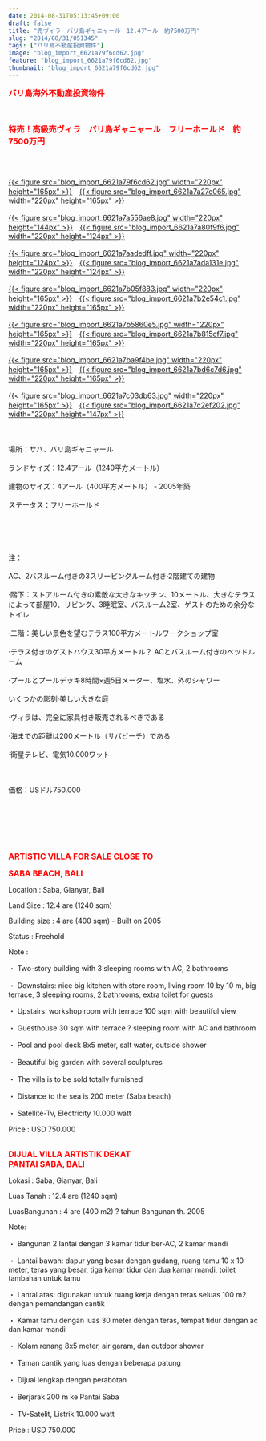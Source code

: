 ```yaml
---
date: 2014-08-31T05:13:45+09:00
draft: false
title: "売ヴィラ　バリ島ギャニャール　12.4アール　約7500万円"
slug: "2014/08/31/051345"
tags: ["バリ島不動産投資物件"]
image: "blog_import_6621a79f6cd62.jpg"
feature: "blog_import_6621a79f6cd62.jpg"
thumbnail: "blog_import_6621a79f6cd62.jpg"
---
```

<p><font color="#ff0000" size="3"><strong>バリ島海外不動産投資物件</strong></font></p><p><font color="#ff0000" size="3"><strong><br/></strong></font></p><p><font color="#ff0000" size="3"><strong>特売！高級売ヴィラ　バリ島ギャニャール　フリーホールド　約7500万円</strong></font></p><br/><p> <br/><a href="blog_import_6621a7a0bdca0.jpg">{{< figure src="blog_import_6621a79f6cd62.jpg" width="220px" height="165px" >}}</a>　<a href="blog_import_6621a7a3b55a9.jpg">{{< figure src="blog_import_6621a7a27c065.jpg" width="220px" height="165px" >}}</a><br/><br/><a href="blog_import_6621a7a68e44c.jpg">{{< figure src="blog_import_6621a7a556ae8.jpg" width="220px" height="144px" >}}</a>　<a href="blog_import_6621a7a9407c5.jpg">{{< figure src="blog_import_6621a7a80f9f6.jpg" width="220px" height="124px" >}}</a><br/><br/><a href="blog_import_6621a7ac56007.jpg">{{< figure src="blog_import_6621a7aadedff.jpg" width="220px" height="124px" >}}</a>　<a href="blog_import_6621a7af028b0.jpg">{{< figure src="blog_import_6621a7ada131e.jpg" width="220px" height="124px" >}}</a><br/><br/><a href="blog_import_6621a7b198d2c.jpg">{{< figure src="blog_import_6621a7b05f883.jpg" width="220px" height="165px" >}}</a>　<a href="blog_import_6621a7b435685.jpg">{{< figure src="blog_import_6621a7b2e54c1.jpg" width="220px" height="165px" >}}</a><br/><br/><a href="blog_import_6621a7b6c10aa.jpg">{{< figure src="blog_import_6621a7b5860e5.jpg" width="220px" height="165px" >}}</a>　<a href="blog_import_6621a7b9499ff.jpg">{{< figure src="blog_import_6621a7b815cf7.jpg" width="220px" height="165px" >}}</a><br/><br/><a href="blog_import_6621a7bbda72b.jpg">{{< figure src="blog_import_6621a7ba9f4be.jpg" width="220px" height="165px" >}}</a>　<a href="blog_import_6621a7bea7c1c.jpg">{{< figure src="blog_import_6621a7bd6c7d6.jpg" width="220px" height="165px" >}}</a><br/><br/><a href="blog_import_6621a7c17782f.jpg">{{< figure src="blog_import_6621a7c03db63.jpg" width="220px" height="165px" >}}</a>　<a href="blog_import_6621a7c42f04a.jpg">{{< figure src="blog_import_6621a7c2ef202.jpg" width="220px" height="147px" >}}</a><br/><br/><br/><br/><span>場所：</span><span>サバ</span><span>、</span><span>バリ島ギャニャール</span> <br/><br/><span>ランドサイズ</span><span>：</span><span>12.4アール</span><span>（</span><span>1240</span><span>平方メートル</span><span>）</span> <br/><br/><span>建物の</span><span>サイズ：4アール</span><span>（</span><span>400</span><span>平方メートル</span><span>）</span><span> - </span><span>2005年</span><span>築</span> <br/><br/><span>ステータス：</span><span>フリーホールド</span> <br/><br/> <br/><br/> <br/><br/><span>注：</span> <br/><br/><span>AC、</span><span>2</span><span>バスルーム付きの</span><span>3</span><span>スリーピング</span><span>ルーム</span><span>付き</span><span>·2</span><span>階建ての建物</span> <br/><br/><span>·</span><span>階下</span><span>：</span><span>ストア</span><span>ルーム付きの</span><span>素敵な大きな</span><span>キッチン</span><span>、</span><span>10メートル</span><span>、</span><span>大きなテラス</span><span>によって</span><span>部屋</span><span>10</span><span>、リビング</span><span>、</span><span>3</span><span>睡眠</span><span>室、</span><span>バスルーム2室</span><span>、ゲストのための</span><span>余分な</span><span>トイレ</span> <br/><br/><span>·</span><span>二階</span><span>：</span><span>美しい景色</span><span>を望むテラス</span><span>100</span><span>平方メートル</span><span>ワークショップ</span><span>室</span> <br/><br/><span>·</span><span>テラス付きの</span><span>ゲストハウス</span><span>30</span><span>平方メートル</span><span>？</span> <span class="hps">ACと</span><span>バスルーム付きの</span><span>ベッドルーム</span> <br/><br/><span>·</span><span>プールと</span><span>プールデッキ</span><span>8時間×週5日</span><span>メーター、</span><span>塩水</span><span>、</span><span>外の</span><span>シャワー</span> <br/><br/><span>いくつかの</span><span>彫刻</span><span>·</span><span>美しい</span><span>大きな</span><span>庭</span> <br/><br/><span>·</span><span>ヴィラは、</span><span>完全に</span><span>家具付き</span><span>販売さ</span><span>れるべきである</span> <br/><br/><span>·</span><span>海</span><span>までの距離</span><span>は</span><span>200メートル</span><span>（</span><span>サバ</span><span>ビーチ</span><span>）</span><span>である</span> <br/><br/><span>·</span><span>衛星</span><span>テレビ、</span><span>電気</span><span>10.000ワット</span> <br/><br/> <br/><br/><span>価格：</span><span>USドル</span><span>750.000</span> <br/><br/>                  <br/></p><br/><br/><br/><p><strong><font color="#ff0000" size="3">ARTISTIC VILLA FOR SALE CLOSE TO </font></strong></p><p><strong><font color="#ff0000" size="3">SABA BEACH, BALI</font></strong></p><p> </p><p>Location                : Saba, Gianyar, Bali</p><p>Land Size               : 12.4 are (1240 sqm)</p><p>Building size          : 4 are (400 sqm)  - Built on 2005</p><p>Status                     : Freehold</p><p> </p><p> </p><p>Note                       : </p><p>・         Two-story building with 3 sleeping rooms with AC, 2 bathrooms</p><p>・         Downstairs: nice big kitchen with store room, living room 10 by 10 m, big terrace, 3 sleeping rooms, 2 bathrooms, extra toilet for guests</p><p>・         Upstairs: workshop room with terrace 100 sqm with beautiful view</p><p>・         Guesthouse 30 sqm with terrace ? sleeping room with AC and bathroom</p><p>・         Pool and pool deck 8x5 meter, salt water, outside shower</p><p>・         Beautiful big garden with several sculptures</p><p>・         The villa is to be sold totally furnished</p><p>・         Distance to the sea is 200 meter (Saba beach)</p><p>・         Satellite-Tv, Electricity 10.000 watt</p><p> </p><p>Price                      : USD 750.000 </p><p>                  </p><p> </p><p><br/><font color="#ff0000" size="3"><strong>DIJUAL VILLA ARTISTIK DEKAT <br/>PANTAI  SABA, BALI</strong></font></p><p><font color="#ff0000" size="3"><strong> </strong></font></p><p> </p><p>Lokasi                    : Saba, Gianyar, Bali</p><p>Luas Tanah                        : 12.4 are (1240 sqm)</p><p>LuasBangunan       : 4 are (400 m2) ? tahun Bangunan th. 2005</p><p> </p><p>Note:</p><p>・         Bangunan 2 lantai dengan 3 kamar tidur ber-AC, 2 kamar mandi</p><p>・         Lantai bawah: dapur yang besar dengan gudang, ruang tamu 10 x 10 meter, teras yang besar, tiga kamar tidur dan dua kamar mandi, toilet tambahan untuk tamu</p><p>・         Lantai atas: digunakan untuk ruang kerja dengan teras seluas 100 m2 dengan pemandangan cantik</p><p>・         Kamar tamu dengan luas 30 meter dengan teras, tempat tidur dengan ac dan kamar mandi</p><p>・         Kolam renang 8x5 meter, air garam, dan outdoor shower</p><p>・         Taman cantik yang luas dengan beberapa patung</p><p>・         Dijual lengkap dengan perabotan</p><p>・         Berjarak 200 m ke Pantai Saba</p><p>・         TV-Satelit, Listrik 10.000 watt</p><p> </p><p>Price                            : USD 750.000</p><br/><br/>

